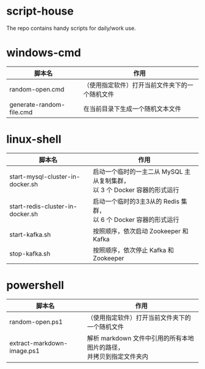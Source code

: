 # script-house
The repo contains handy scripts for daily/work use.



# windows-cmd

| 脚本名                   | 作用                                           |
| ------------------------ | ---------------------------------------------- |
| random-open.cmd          | （使用指定软件）打开当前文件夹下的一个随机文件 |
| generate-random-file.cmd | 在当前目录下生成一个随机文本文件               |

# linux-shell

| 脚本名                           | 作用                                                                          |
| -------------------------------- | ----------------------------------------------------------------------------- |
| start-mysql-cluster-in-docker.sh | 启动一个临时的一主二从 MySQL 主从复制集群，<br/>以 3 个 Docker 容器的形式运行 |
| start-redis-cluster-in-docker.sh | 启动一个临时的3主3从的 Redis 集群，<br/> 以 6 个 Docker 容器的形式运行        |
| start-kafka.sh                   | 按照顺序，依次启动 Zookeeper 和 Kafka                                         |
| stop-kafka.sh                    | 按照顺序，依次停止 Kafka 和 Zookeeper                                         |


# powershell
| 脚本名                     | 作用                                                                    |
| -------------------------- | ----------------------------------------------------------------------- |
| random-open.ps1            | （使用指定软件）打开当前文件夹下的一个随机文件                          |
| extract-markdown-image.ps1 | 解析 markdown 文件中引用的所有本地图片的路径，<br/>并拷贝到指定文件夹内 |